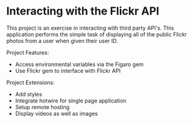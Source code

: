 # Interacting with the Flickr API

This project is an exercise in interacting with third party API's. This application performs the simple task of displaying all of the public Flickr photos from a user when given their user ID.

Project Features:
* Access environmental variables via the Figaro gem
* Use Flickr gem to interface with Flickr API

Project Extensions:
* Add styles
* Integrate hotwire for single page application
* Setup remote hosting
* Display videos as well as images
